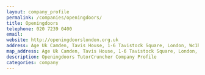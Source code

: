 ```yaml
---
layout: company_profile
permalink: /companies/openingdoors/
title: Openingdoors
telephone: 020 7239 0400
email: 
website: http://openingdoorslondon.org.uk
address: Age Uk Camden, Tavis House, 1-6 Tavistock Square, London, Wc1h 9n
map_address: Age Uk Camden, Tavis House, 1-6 Tavistock Square, London, Wc1h 9n
description: Openingdoors TutorCruncher Company Profile
categories: company
---
```


